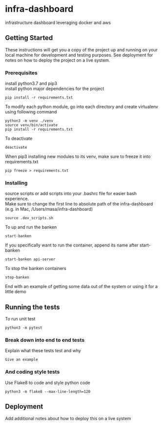 # infra-dashboard
infrastructure dashboard leveraging docker and aws

## Getting Started

These instructions will get you a copy of the project up and running on your local machine for development and testing purposes. See deployment for notes on how to deploy the project on a live system.

### Prerequisites

install python3.7 and pip3  
install python major dependencies for the project
```
pip install -r requirements.txt
```
To modify each python module, go into each directory and create virtualenv using following command
```
python3 -m venv ./venv
source venv/bin/activate
pip install -r requirements.txt
```
To deactivate
```
deactivate
```
When pip3 installing new modules to its venv, make sure to freeze it into requirements.txt
```
pip freeze > requirements.txt
```

### Installing

source scripts or add scripts into your .bashrc file for easier bash experience.  
Make sure to change the first line to absolute path of the infra-dashboard (e.g. in Mac, /Users/masa/infra-dashboard)
```
source .dev_scripts.sh
```

To up and run the banken 

```
start-banken
```
If you specifically want to run the container, append its name after start-banken
```
start-banken api-server
```
To stop the banken containers
```
stop-banken
```

End with an example of getting some data out of the system or using it for a little demo

## Running the tests

To run unit test
```
python3 -m pytest
```


### Break down into end to end tests

Explain what these tests test and why

```
Give an example
```

### And coding style tests

Use Flake8 to code and style python code
```
python3 -m flake8 --max-line-length=120
```

## Deployment

Add additional notes about how to deploy this on a live system
